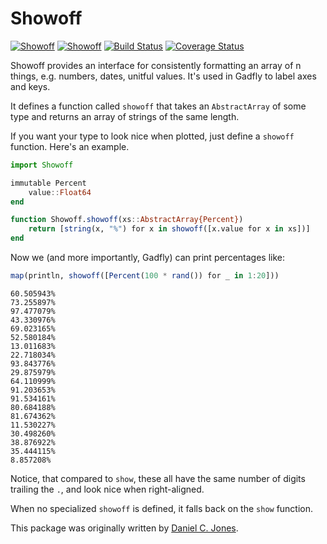 # Showoff

[![Showoff](http://pkg.julialang.org/badges/Showoff_0.5.svg)](http://pkg.julialang.org/?pkg=Showoff)
[![Showoff](http://pkg.julialang.org/badges/Showoff_0.6.svg)](http://pkg.julialang.org/?pkg=Showoff)
[![Build Status](https://travis-ci.org/JuliaGraphics/Showoff.jl.svg?branch=master)](https://travis-ci.org/JuliaGraphics/Showoff.jl)
[![Coverage Status](https://coveralls.io/repos/github/JuliaGraphics/Showoff.jl/badge.svg?branch=master)](https://coveralls.io/github/JuliaGraphics/Showoff.jl?branch=master)

Showoff provides an interface for consistently formatting an array of n things,
e.g. numbers, dates, unitful values. It's used in Gadfly to
label axes and keys.

It defines a function called `showoff` that takes an `AbstractArray` of some
type and returns an array of strings of the same length.

If you want your type to look nice when plotted, just define a `showoff`
function. Here's an example.

```julia
import Showoff

immutable Percent
    value::Float64
end

function Showoff.showoff(xs::AbstractArray{Percent})
    return [string(x, "%") for x in showoff([x.value for x in xs])]
end
```

Now we (and more importantly, Gadfly) can print percentages like:

```julia
map(println, showoff([Percent(100 * rand()) for _ in 1:20]))
```
```
60.505943%
73.255897%
97.477079%
43.330976%
69.023165%
52.580184%
13.011683%
22.718034%
93.843776%
29.875979%
64.110999%
91.203653%
91.534161%
80.684188%
81.674362%
11.530227%
30.498260%
38.876922%
35.444115%
8.857208%
```

Notice, that compared to `show`, these all have the same number of digits
trailing the `.`, and look nice when right-aligned.

When no specialized `showoff` is defined, it falls back on the `show` function.

This package was originally written by [Daniel C. Jones](https://github.com/dcjones).
